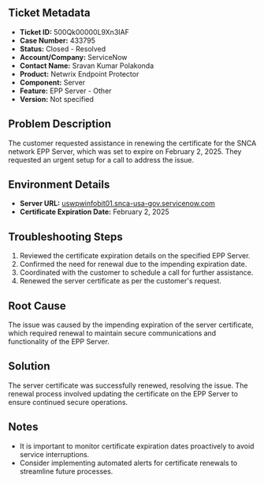 ## Ticket Metadata
- **Ticket ID:** 500Qk00000L9Xn3IAF
- **Case Number:** 433795
- **Status:** Closed - Resolved
- **Account/Company:** ServiceNow
- **Contact Name:** Sravan Kumar Polakonda
- **Product:** Netwrix Endpoint Protector
- **Component:** Server
- **Feature:** EPP Server - Other
- **Version:** Not specified

## Problem Description
The customer requested assistance in renewing the certificate for the SNCA network EPP Server, which was set to expire on February 2, 2025. They requested an urgent setup for a call to address the issue.

## Environment Details
- **Server URL:** [uswpwinfobit01.snca-usa-gov.servicenow.com](https://uswpwinfobit01.snca-usa-gov.servicenow.com)
- **Certificate Expiration Date:** February 2, 2025

## Troubleshooting Steps
1. Reviewed the certificate expiration details on the specified EPP Server.
2. Confirmed the need for renewal due to the impending expiration date.
3. Coordinated with the customer to schedule a call for further assistance.
4. Renewed the server certificate as per the customer's request.

## Root Cause
The issue was caused by the impending expiration of the server certificate, which required renewal to maintain secure communications and functionality of the EPP Server.

## Solution
The server certificate was successfully renewed, resolving the issue. The renewal process involved updating the certificate on the EPP Server to ensure continued secure operations.

## Notes
- It is important to monitor certificate expiration dates proactively to avoid service interruptions.
- Consider implementing automated alerts for certificate renewals to streamline future processes.